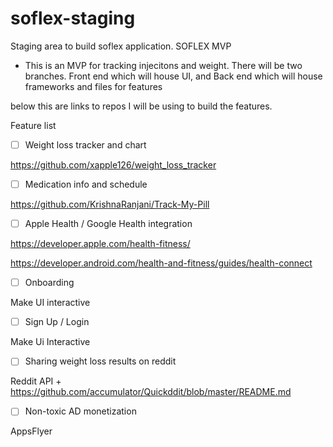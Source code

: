 # soflex-staging
Staging area to build soflex application.
SOFLEX MVP 
- This is an MVP for tracking injecitons and weight. There will be two branches. 
Front end which will house UI, and Back end which will house frameworks and files for features

below this are links to repos I will be using to build the features.


Feature list

- [ ]  Weight loss tracker and chart

https://github.com/xapple126/weight_loss_tracker

- [ ]  Medication info and schedule

https://github.com/KrishnaRanjani/Track-My-Pill

- [ ]  Apple Health / Google Health integration

https://developer.apple.com/health-fitness/

https://developer.android.com/health-and-fitness/guides/health-connect

- [ ]  Onboarding

Make UI interactive

- [ ]  Sign Up / Login

Make Ui Interactive

- [ ]  Sharing weight loss results on reddit

Reddit API  + 
https://github.com/accumulator/Quickddit/blob/master/README.md

- [ ]  Non-toxic AD monetization

AppsFlyer
